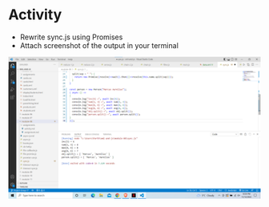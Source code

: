 # Activity

- Rewrite sync.js using Promises​
- Attach screenshot of the output in your terminal

![image info](../assignments/activity.png)